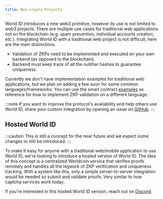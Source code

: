 ```yaml
---
title: Non-crypto Projects
---
```


World ID introduces a new web3 primitive, however its use is not limited to web3 projects. There are multiple use cases for traditional web applications not on the blockchain (e.g. spam prevention, individual accounts creation, etc.). Integrating World ID with a traditional web project is not difficult, here are the main distinctions.

- Validation of ZKPs need to be implemented and executed on your own backend (as opposed to the blockchain).
- Backend must keep track of all the nullifier hashes to guarantee uniqueness.

Currently we don't have implementation examples for traditional web applications, but we plan on adding a few soon for some common languages/frameworks. You can use the smart contract [examples](/docs/examples) as reference for how to implement ZKP validation on a different language.

:::note
If you want to improve the protocol's availability and help others use World ID, share your custom integration by opening an issue on [GitHub](https://github.com/worldcoin/world-id-docs).
:::

## Hosted World ID

:::caution
This is still a concept for the near future and we expect some changes to still be introduced.
:::

To make it easy for anyone with a traditional web/mobile application to use World ID, we're looking to introduce a hosted version of World ID. The idea of this concept is a centralized Worldcoin service that verifies proofs remotely and handles all the legwork of ZKP verification and uniqueness tracking. With a system like this, only a simple server-to-server integration would be needed so submit and validate proofs. Very similar to how captcha services work today.

If you're interested in this hosted World ID version, reach out on [Discord](https://discord.gg/worldcoin).
